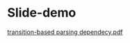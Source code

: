 # Slide-demo

[transition-based parsing dependecy.pdf](Slide-demo%2003181cac872b4b10996488cd329bac95/transition-based_parsing_dependecy.pdf)